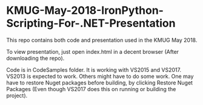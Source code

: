 # KMUG-May-2018-IronPython-Scripting-For-.NET-Presentation

This repo contains both code and presentation used in the KMUG May 2018.

To view presentation, just open index.html in a decent browser (After downloading the repo).

Code is in CodeSamples folder. It is working with VS2015 and VS2017. VS2013 is expected to work. Others might have to do some work. One may have to restore Nuget packages before building, by clicking Restore Nuget Packages (Even though VS2017 does this on running or building the project). 
